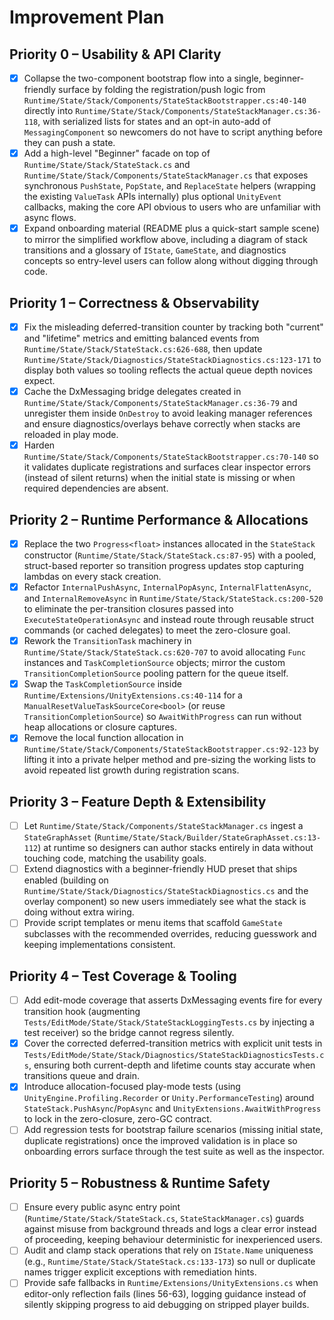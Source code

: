 # Improvement Plan

## Priority 0 – Usability & API Clarity
- [x] Collapse the two-component bootstrap flow into a single, beginner-friendly surface by folding the registration/push logic from `Runtime/State/Stack/Components/StateStackBootstrapper.cs:40-140` directly into `Runtime/State/Stack/Components/StateStackManager.cs:36-118`, with serialized lists for states and an opt-in auto-add of `MessagingComponent` so newcomers do not have to script anything before they can push a state.
- [x] Add a high-level "Beginner" facade on top of `Runtime/State/Stack/StateStack.cs` and `Runtime/State/Stack/Components/StateStackManager.cs` that exposes synchronous `PushState`, `PopState`, and `ReplaceState` helpers (wrapping the existing `ValueTask` APIs internally) plus optional `UnityEvent` callbacks, making the core API obvious to users who are unfamiliar with async flows.
- [x] Expand onboarding material (README plus a quick-start sample scene) to mirror the simplified workflow above, including a diagram of stack transitions and a glossary of `IState`, `GameState`, and diagnostics concepts so entry-level users can follow along without digging through code.

## Priority 1 – Correctness & Observability
- [x] Fix the misleading deferred-transition counter by tracking both "current" and "lifetime" metrics and emitting balanced events from `Runtime/State/Stack/StateStack.cs:626-688`, then update `Runtime/State/Stack/Diagnostics/StateStackDiagnostics.cs:123-171` to display both values so tooling reflects the actual queue depth novices expect.
- [x] Cache the DxMessaging bridge delegates created in `Runtime/State/Stack/Components/StateStackManager.cs:36-79` and unregister them inside `OnDestroy` to avoid leaking manager references and ensure diagnostics/overlays behave correctly when stacks are reloaded in play mode.
- [x] Harden `Runtime/State/Stack/Components/StateStackBootstrapper.cs:70-140` so it validates duplicate registrations and surfaces clear inspector errors (instead of silent returns) when the initial state is missing or when required dependencies are absent.

## Priority 2 – Runtime Performance & Allocations
- [x] Replace the two `Progress<float>` instances allocated in the `StateStack` constructor (`Runtime/State/Stack/StateStack.cs:87-95`) with a pooled, struct-based reporter so transition progress updates stop capturing lambdas on every stack creation.
- [x] Refactor `InternalPushAsync`, `InternalPopAsync`, `InternalFlattenAsync`, and `InternalRemoveAsync` in `Runtime/State/Stack/StateStack.cs:200-520` to eliminate the per-transition closures passed into `ExecuteStateOperationAsync` and instead route through reusable struct commands (or cached delegates) to meet the zero-closure goal.
- [x] Rework the `TransitionTask` machinery in `Runtime/State/Stack/StateStack.cs:620-707` to avoid allocating `Func` instances and `TaskCompletionSource` objects; mirror the custom `TransitionCompletionSource` pooling pattern for the queue itself.
- [x] Swap the `TaskCompletionSource` inside `Runtime/Extensions/UnityExtensions.cs:40-114` for a `ManualResetValueTaskSourceCore<bool>` (or reuse `TransitionCompletionSource`) so `AwaitWithProgress` can run without heap allocations or closure captures.
- [x] Remove the local function allocation in `Runtime/State/Stack/Components/StateStackBootstrapper.cs:92-123` by lifting it into a private helper method and pre-sizing the working lists to avoid repeated list growth during registration scans.

## Priority 3 – Feature Depth & Extensibility
- [ ] Let `Runtime/State/Stack/Components/StateStackManager.cs` ingest a `StateGraphAsset` (`Runtime/State/Stack/Builder/StateGraphAsset.cs:13-112`) at runtime so designers can author stacks entirely in data without touching code, matching the usability goals.
- [ ] Extend diagnostics with a beginner-friendly HUD preset that ships enabled (building on `Runtime/State/Stack/Diagnostics/StateStackDiagnostics.cs` and the overlay component) so new users immediately see what the stack is doing without extra wiring.
- [ ] Provide script templates or menu items that scaffold `GameState` subclasses with the recommended overrides, reducing guesswork and keeping implementations consistent.

## Priority 4 – Test Coverage & Tooling
- [ ] Add edit-mode coverage that asserts DxMessaging events fire for every transition hook (augmenting `Tests/EditMode/State/Stack/StateStackLoggingTests.cs` by injecting a test receiver) so the bridge cannot regress silently.
- [x] Cover the corrected deferred-transition metrics with explicit unit tests in `Tests/EditMode/State/Stack/Diagnostics/StateStackDiagnosticsTests.cs`, ensuring both current-depth and lifetime counts stay accurate when transitions queue and drain.
- [x] Introduce allocation-focused play-mode tests (using `UnityEngine.Profiling.Recorder` or `Unity.PerformanceTesting`) around `StateStack.PushAsync`/`PopAsync` and `UnityExtensions.AwaitWithProgress` to lock in the zero-closure, zero-GC contract.
- [ ] Add regression tests for bootstrap failure scenarios (missing initial state, duplicate registrations) once the improved validation is in place so onboarding errors surface through the test suite as well as the inspector.

## Priority 5 – Robustness & Runtime Safety
- [ ] Ensure every public async entry point (`Runtime/State/Stack/StateStack.cs`, `StateStackManager.cs`) guards against misuse from background threads and logs a clear error instead of proceeding, keeping behaviour deterministic for inexperienced users.
- [ ] Audit and clamp stack operations that rely on `IState.Name` uniqueness (e.g., `Runtime/State/Stack/StateStack.cs:133-173`) so null or duplicate names trigger explicit exceptions with remediation hints.
- [ ] Provide safe fallbacks in `Runtime/Extensions/UnityExtensions.cs` when editor-only reflection fails (lines 56-63), logging guidance instead of silently skipping progress to aid debugging on stripped player builds.
